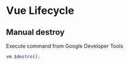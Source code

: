 # Vue Lifecycle

## Manual destroy

Execute command from Google Developer Tools

```js
vm.$destro();
```
